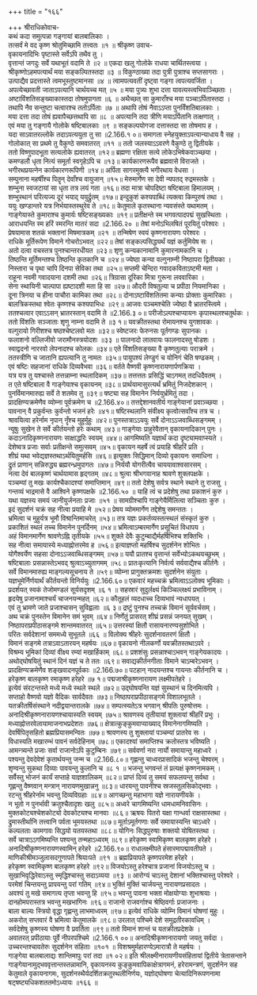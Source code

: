 +++
title = "१६६"

+++
श्रीराधिकोवाच-  
कथं कदा समुत्पन्ना गङ्गायां बालबालिकाः ।  
तत्सर्वं मे वद कृष्ण श्रोतुमिच्छामि तत्त्वतः ॥१ ॥
श्रीकृष्ण उवाच-  
वृकायनादिभिः पृष्टास्ते सर्वेऽपि तथैव तु ।  
वृत्तान्तं जगदुः सर्वे यथाभूतं वदामि ते ॥२ ॥
एकदा खलु गोलोके राधया चार्थितस्त्वया ।  
श्रीकृष्णोऽहमपत्यार्थं मया सङ्कल्पितस्तदा ॥३ ॥
विकुण्ठाख्या तदा पुत्री पुत्राश्च सप्तसागराः ।  
उत्पाद्यैव प्रदत्तास्ते त्वमभूस्तुष्टमानसा ॥४ ॥
त्वामपत्यवतीं दृष्ट्वा गङ्गा त्वपत्यवर्जिता ।  
अपत्येच्छावती जाताऽपत्यानि चार्थयच्च मत् ॥५ ॥
मया पुत्र्यः शुभा दत्ता यावत्यस्त्वभिवाञ्च्छिताः ।  
अष्टाविंशतिसङ्ख्याकास्तदा तोषमुपागता ॥६ ॥
अथैच्छत् सा कुमाराँश्च मया पञ्चाऽर्पितास्तदा ।  
तथापि नैव सन्तुष्टा चत्वारश्च ततोऽर्पिताः ॥७ ॥
अथापि तोषं नैवाऽऽप्ता पुनर्विंशतिबालकाः ।  
मया दत्ता तदा तोषं ह्यवापैच्छत्तथापि सा ॥८ ॥
अपत्यानि तदा त्रीणि मयाऽर्पितानि तत्क्षणात् ।  
एवं मया तु गङ्गायै गोलोके षष्टिबालकाः ॥९ ॥
सङ्कल्पयोगजा दत्तास्तदा सा तोषमाप ह ।  
यदा साऽवातरल्लोके तदाऽपत्ययुता तु सा ॥2.166.१ ०॥
समागता स्नेहयुक्ताऽपत्यान्याधाय वै सह ।  
गोलोकात् सा प्रथमे तु वैकुण्ठे समवातरत् ॥११ ॥
ततो जलस्याऽऽवरणे वैकुण्ठे तु द्वितीयके ।  
ततो विष्णुपादभूता सत्यलोके ह्यवातरत् ॥१२॥
ब्रह्मणा रक्षिता सत्ये लोकेऽभिषेकवाञ्च्छया ।  
कमण्डलौ धृता नित्यं समूर्ता स्वगृहेऽपि च ॥१३॥
कार्यकारणरूपैव ब्रह्मवासे विराजते ।  
भगीरथप्रयत्नेन कार्यकारणरूपिणी ॥१४॥
अर्पिता सागरमुक्त्यै भगीरथाय वेधसा ।  
सम्पुनाना महर्षींश्च पितॄन् देवाँश्च वायुजान् ॥१५॥
मेरुमार्गेण सा देवी न्यपतद् रुद्रमस्तके ।  
शम्भुना स्वजटायां सा धृता तत्र लयं गता ॥१६॥
तदा मात्रा चोपदिष्टा षष्टिबाला हिमालयम् ।  
शम्भुस्थानं परित्यज्य दूरं भयाद् ययुर्द्रुतम् ॥१७॥
इन्दुकुशं कश्यपाब्धिं त्यक्त्वा किम्पुरुषं तथा ।  
ययुः खण्डान्तरे यत्र निर्भयास्तस्थुरेव ते ॥१८॥
केतुमाले कृतस्थाना न्यवसंस्ते यथामतम् ।  
गाङ्गेयास्ते कुमाराश्च कुमार्यः षष्टिसङ्ख्यकाः ॥१९॥
प्रतीक्षन्ते स्म भगवत्पादपद्मं सुखस्थिताः ।  
आराधयन्ति स्म हरिं स्मरन्ति मातरं सदा ॥2.166.२० ॥
तेषां मनोऽभिलषितं पूरयितुं परेश्वरः ।  
प्रेषयामास शतकं भक्तानां मिषमात्रकम् ॥२१ ॥
तन्मिषेण स्वयं कृष्णनारायणः परेश्वरः ।  
राधिके मूर्तिरूपेण विमाने गोचरोऽभवत् ॥२२॥
तेषां सङ्कल्पसिद्ध्यर्थं यज्ञं कर्तुमियेष सः ।  
अतो दत्वा वचस्तत्र पुनश्चान्तरधीयत ॥२३॥
शृणु कन्यकानामानि कुमारनामकानि च ।  
तिष्ठन्ति मूर्तिमन्तश्च तिष्ठन्ति कृतकानि च ॥२४॥
ज्येष्ठा कन्या वल्गुनाम्नी निष्ठापरा द्वितीयका ।  
निस्तारा च पृथा चापि दिनपा सेविका तथा ॥२५॥
सप्तमी चेन्दिरा गवादकविताऽष्टमी मता ।  
राहूना नवमी गवादयाना दशमी तथा ॥२६॥
त्रिग्रासा दूरिका मित्रा गुरूना लववारिका ।  
सेना स्थायिनी चाल्पापा ह्यष्टादशी मता हि सा ॥२७॥
औदरी विषतुल्या च प्रपीठा नियमानिका ।  
दूना त्रिनया च हीना पाचौरा कामिका तथा ॥२८॥
दोनाऽष्टाविंशतितमा कन्याः प्रोक्ताः कुमारिकाः ।  
बालत्रिकस्तथा श्वेतः कृष्णश्च कश्यपाभिधः ॥२९॥
आजवः पञ्चमश्चेति ज्येष्ठा वै भ्रातरस्त्विमे ।  
ततश्चत्वार एवाऽऽसन् भ्रातरस्तान् वदामि ते ॥2.166.३ ०॥
परीजोऽल्पश्चाप्यायनः कृपास्थलश्चतुर्थकः ।  
ततो विंशतिः सञ्जाताः शृणु नाम्ना वदामि ते ॥३ १॥
यवक्रीतस्तथा रोमायनश्च युगशावकः ।  
वल्गुरायो गिरीशश्च षष्ठश्चेष्टलवो मतः ॥३२॥
स्वेष्टजरः फेरुनसः पूर्तगण्डः सुपानकः ।  
फलाशनो वल्लिजीवो जरामौनस्त्रयोदशः ॥३३ ॥
पालनादो लातवायः फालनादस्तु षोडशः ।  
स्वाद्वदनो नाररवो लेपनादश्च कोलकः ॥३४॥
एते विंशतिसङ्ख्या वै कृष्णतुल्याः पराक्रमे ।  
ततस्त्रीणि च जातानि ह्यपत्यानि तु नामतः ॥३५॥
पायुपश्यं लेण्डुगं च योनिगं चेति षण्ढकम् ।  
एवं षष्टिः सहजानां राधिके दिव्यवैभवा ॥३६॥
वर्तते वैष्णवी कृष्णनारायणार्पणक्रिया ।  
यत्र यत्र तु यश्चास्ते तत्तन्नाम्ना स्थलादिकम् ॥३७॥
तत्तत्ततः प्रसिद्धिं चाऽगमत् तदधिदैवतम् ।  
त एते षष्टिबाला वै गाङ्गेयाश्च वृकायनम् ॥३८॥
प्रार्थयामासुरत्यर्थं भ्रमितुं निजदेशकान् ।  
पुनर्विमानमारुह्य सर्वे ते शतमेव तु ॥३९॥
षष्ट्या सह विमानेन निर्ययुर्भ्रमितुं तदा ।  
प्रादक्षिण्यक्रमेणैव व्योम्ना पूर्वक्रमेण च ॥2.166.४०॥
तत्तद्देशानवतीर्य गाङ्गेयानां प्रवाञ्च्छया ।  
पावनान् वै प्रकुर्वन्तः कुर्वन्तो भजनं हरेः ॥४१॥
षष्टिस्थलानि संवीक्ष्य कृत्वोत्सवाँश्च तत्र च ।  
श्रावयित्वा हरेर्नाम नृपान् नॄँश्च मुहुर्मुहुः ॥४२॥
पुनस्तत्राऽऽययुः सर्वे दोनाऽऽजवाब्धिसङ्गमम् ।  
न्यूषुः सुखेन ते सर्वे कीर्तयन्तो हरेः कथाम् ॥४३॥
गाङ्गेयाः प्राहुरेवैतान् वृकायनादिकान् पुनः ।  
कदाऽनादिकृष्णनारायणः साक्षाद्धरिः स्वयम् ॥४४॥
आगमिष्यति यज्ञार्थं कदा दृष्ट्यामवाप्स्यते ।  
देशेष्वत्र प्रजाः सर्वाः प्रतीक्षन्ते समुत्सवम् ॥४५॥
वृकायन महर्षे त्वं प्रयाहि श्रीहरिं प्रति ।  
शीघ्रं यथा भवेद्यज्ञस्तथाऽर्थयितुमर्हसि ॥४६॥
इत्युक्तः सिद्धिमान् दिव्यो वृकायनः समाधिना ।  
द्रुतं प्राणान् सन्निरुद्ध्य ब्रह्मरन्ध्रमुपागतः ॥४७॥
निर्ययौ योगरीत्यैव चाययावाश्वसारसम् ।  
नत्वा देवं बालकृष्णं चार्थयामास हृद्गतम् ॥४८॥
श्रुत्वा श्रीभगवानाह श्रावणे शुक्लपक्षके ।  
पञ्चम्यां तु मखः कार्यश्चैकादश्यां समाप्तिमान् ॥४९॥
ततो देशेषु सर्वत्र स्थाने स्थाने तु राजसु ।  
गन्तव्यं भाद्रमासे वै आश्विने कृष्णपक्षके ॥2.166.५० ॥
याहि त्वं च प्रदेशेषु तथा प्रकाशनं कुरु ।  
यथा यज्ञस्य समयं जानीयुर्जनताः प्रजाः ॥५१ ॥
सामग्रीश्चापि गाङ्गेयैर्मिलित्वा सञ्चिताः कुरु ।  
इदं सुदर्शनं चक्रं सह नीत्वा प्रयाहि मे ॥५२॥
प्रेषय व्योममार्गेण तद्देशेषु समन्ततः ।  
भ्रमित्वा च मुहुर्यत्र भूमौ विश्रान्तिमाचरेत् ॥५३॥
तत्र यज्ञः प्रकर्तव्यस्तत्स्थलं संस्कृतं कुरु ।  
प्रकाशितं स्थलं तच्च विमानेन पुनर्दिनम् ॥५४॥
भ्रमित्वाऽम्बरमार्गेण प्रसूचितं विधापय ।  
अहं विमानमार्गेण श्रावणेऽह्नि तृतीयके ॥५५॥
शुक्ले देवैः कुटुम्बाद्यैर्महर्षिभिश्च शक्तिभिः ।  
सह नीत्वा समायास्ये मध्याह्नोत्तरमेव ह ॥५६॥
इत्याज्ञप्तो महर्षिश्च सुदर्शनेन शोभितः ।  
योगैश्वर्येण सहसा दोनाऽऽजवाब्धिसङ्गमम् ॥५७॥
ययौ प्रातश्च वृत्तान्तं सर्वेभ्योऽकथयच्छुभम् ।  
षष्टिबालाः प्रसन्नास्तेऽभवद् श्रुत्वाऽच्युतागमम् ॥५८॥
प्रातःकृत्यानि निर्वर्त्य सर्ववाद्यैश्च कीर्तनैः ।  
सर्वे विमानमारुह्य माङ्गल्यसूचनाय ते ॥५९॥
व्योम्ना प्रागुक्तक्रमशः सुदर्शनेन संयुताः ।  
यज्ञभूमेर्निर्णयार्थं कीर्तयन्तो विनिर्ययुः ॥2.166.६०॥
एकवारं महच्चक्रं भ्रमित्वाऽऽलोक्य भूमिकाः ।  
प्रदर्शयत् स्वकं तेजोमण्डलं सूर्यसदृशम् ॥६ १ ॥
सहस्रारं सुदुर्लक्ष्यं किञ्चिल्लक्ष्यं प्रभाविनाम् ।  
हृदयेषु प्रजानामाश्चर्यं चाजनयन्महत् ॥६२॥
कौतूहलं व्यदधाच्च दिव्यभावं न्यधापयत् ।  
एवं तु भ्रामणे जाते प्रजाश्चासन् सुविह्वलाः ॥६ ३॥
द्रष्टुं पुनश्च तच्चक्रं विमानं सूर्यवर्चसम् ।  
अथ चक्रं पुनस्तेन विमानेन समं भुवम् ॥६४॥
निर्णेतुं प्रासरत् शीघ्रं प्रसन्नं जनयत् सुखम् ।  
निष्ठापराप्रपीठासङ्गमे शान्तमवातरत् ॥६५॥
उत्तरस्यां क्षितौ रासायनारण्यसुशोभिते ।  
परितः सर्वदेशानां सममध्ये सुभूतले ॥६६ ॥
विलोक्य श्रीहरेः सुदर्शनावतरणं क्षितौ ।  
विमानं सङ्गमे तत्राऽवाऽतारयन् महर्षयः ॥६७॥
वृकायनो नीलकर्णो यवक्रीतस्तथाऽपरे ।  
विश्रम्य भूमिकां दिव्यां वीक्ष्य रम्यां मखार्हिकाम् ॥६८॥
प्रशशंसुः प्रसन्नाश्चाऽभवन् गाङ्गेयकादयः ।  
अथोद्घोषयितुं स्थानं दिनं यज्ञं च ते ततः ॥६९॥
सवाद्यकीर्तनगीताः विमाने चाऽम्बरेऽभवन् ।  
प्रादक्षिण्यक्रमेणैव शङ्खवादनपूर्वकाः ॥2.166.७०॥
पटहान् नादयन्तश्च गायन्तः कीर्तनानि च ।  
हरेकृष्ण बालकृष्ण रमाकृष्ण हरेहरे ॥७ १॥
पद्मजाश्रीकृष्णनारायण लक्ष्मीपतेहरे ।  
इत्येवं संरटन्तस्ते मध्ये मध्ये स्थले स्थले ॥७२॥
उद्घोषयन्ति यज्ञं सुस्थानं च दिनमित्यपि ।  
सप्ताहो वैष्णवो यज्ञो वैदिकः सार्वदैवतः ॥७३॥
निष्ठापराप्रपीठासङ्गमे विशालभूतले ।  
यतक्रीतर्षिसंस्थाने नदीद्वयान्तरालके ॥७४॥
सम्पत्स्यतेऽत्र भगवान् श्रीपतिः पुरुषोत्तमः ।  
अनादिश्रीकृष्णनारायणश्चायास्यति स्वयम् ॥७५॥
श्रावणस्य तृतीयायां शुक्लायां श्रीहरिं प्रभुः ।  
मध्याह्नोत्तरवेलायामाजनाभप्रदेशतः ॥७६॥
क्षेत्रात्कुङ्कुमवाप्याख्याद् विमानेनागमिष्यति ।  
देवर्षिपितृसहितो ब्रह्मप्रियासमन्वितः ॥७७॥
श्रावणस्य तु शुक्लायां पञ्चम्यां प्रातरेव सः ।  
विधास्यति मखारम्भं पावनं सर्वदेहिनाम् ॥७८॥
एकादश्यां समाप्तिश्च क्रतोस्तत्र भविष्यति ।  
आमन्त्र्यन्ते प्रजाः सर्वा राजानोऽपि कुटुम्बिनः ॥७९॥
सर्ववर्णा नरा नार्यो समायान्तु महाध्वरे ।  
पश्यन्तु देवदेवेशं कृतार्थयन्तु जन्म च ॥2.166.८०॥
गृह्णन्तु चाध्वरप्रासादिकं भजन्तु चेश्वरम् ।  
शृण्वन्तु सुकथा दिव्याः पावयन्तु कुलानि च ॥८ १ ॥
भजन्तु भगवन्तं तं प्रत्यक्षं कृष्णनामकम् ।  
सर्वैस्तु भोजनं कार्यं सप्ताहे याज्ञशालिकम् ॥८२॥
प्राप्तं दिव्यं तु समयं सफलयन्तु सर्वथा ।  
गृह्णन्तु वैष्णवान् मन्त्रान् नारायणमुखान्ननु ॥८३॥
धारयन्तु पावनीश्च स्रजस्तुलसिकोद्भवाः ।  
रटन्तु श्रीहरेर्नाम भवन्तु दिव्यविग्रहाः ॥८४॥
आगच्छन्तु महाभागा यज्ञे नारायणीयके ।  
न भूतो न पुनर्भावी क्रतुश्चैतादृशः खलु ॥८५॥
अध्वरे चागमिष्यन्ति धामधामनिवासिनः ।  
मुक्तकोट्यश्चेशकोट्यो देवकोट्यश्च मानवाः ॥८६॥
ऋषयः पितरो यक्षा गान्धर्वा राक्षसास्तथा ।  
द्रुमास्तीर्थानि तत्त्वानि पर्वता भूमयस्तथा ॥८७॥
मूर्ताऽमूर्तगणाः सर्वे समायास्यन्ति चाऽध्वरे ।  
कल्पलताः कामगावः सिद्धयो यतयस्तथा ॥८८॥
योगिनः सिद्धपुरुषाः शक्तयो योषितस्तथा ।  
सर्वे चात्राऽऽगमिष्यन्ति पश्यन्तु तन्महाऽध्वरम् ॥८९॥
हरेकृष्ण स्वामिकृष्ण बालकृष्ण हरेहरे ।  
अनादिश्रीकृष्णनारायणस्वामिन् हरेहरे ॥2.166.९०॥
राधालक्ष्मीपते हंसारमापद्मावतीपते ।  
माणिकीश्रीमञ्जुलासदगुणापते श्रियाःपते ॥९१ ॥
ब्रह्मप्रियापते कृष्णपरमेश हरेहरे ।  
हरेकृष्ण स्वामिकृष्ण बालकृष्ण हरेहरे ॥९२॥
विजयोऽस्तु हरेश्चात्र प्रजानां विजयोऽस्तु च ।  
सुखाभिवृद्धिरेवाऽस्तु स्मृद्धिश्चास्तु सदाऽव्यया ॥९३ ॥
आरोग्यं चाऽस्तु देशानां भक्तिश्चास्तु परेश्वरे ।  
परमेशं चिन्तयन्तु प्रापयन्तु परां गतिम् ॥९४॥
भुक्तिं मुक्तिं चार्जयन्तु नारायणप्रसादतः ।  
अवश्यं तु मखे समागत्य तृप्ता भवन्तु हि ॥९५॥
भवन्तु पावना भक्ता मोक्षयोग्याः शुभाश्रयाः ।  
दानहोमपरास्तत्र भवन्तु मखभागिनः ॥९६॥
राजानो राजवर्गाश्च श्रेष्ठिवर्गाः प्रजाजनाः ।  
बाला बाल्यः स्त्रियो वृद्धा गृह्णन्तु लाभमाध्वरम् ॥९७॥
इत्येवं राधिके व्योम्नि विमानं घोषणां मुहुः ।  
अकरोत् सप्तवारं वै भ्रमित्वा केतुमालके ॥९८॥
उरलात् पश्चिमे देशे समुद्रतीरकावधिम् ।  
सर्वदेशेषु कृष्णस्य घोषणा वै प्रवर्तिता ॥९९॥
ततो विमानं शान्तं च यतक्रीतप्रदेशके ।  
अवातरत् प्रपीठायाः पूर्वे नीपरपश्चिमे ॥2.166.१ ००॥
अनादिश्रीकृष्णनारायणो जयतु सर्वदा ।  
उच्चरन्तश्चावतेरुः सुदर्शनेन संहिताः ॥१०१ ॥
विशश्रमुर्महारण्येऽमारात्रौ ते महर्षयः ।  
गाङ्गेया बालबालाद्यः शान्तिमापुः परां तदा ॥१ ०२॥
इति श्रीलक्ष्मीनारायणीयसंहितायां द्वितीये त्रेतासन्ताने गाङ्गेयानामुद्भववृत्तान्तस्तन्नामानि, वृकायनस्य कुङ्कुमवापिकाक्षेत्रागमनं, हरेरामन्त्रणं, सुदर्शनेन सह केतुमाले वृकायनागमः, सुदर्शनस्थैर्यदर्शितक्रतुस्थलीनिर्णयः, यज्ञोद्घोषणा चेत्यादिनिरूपणनामा षट्षष्ट्यधिकशततमोऽध्यायः ॥१६६ ॥
    
